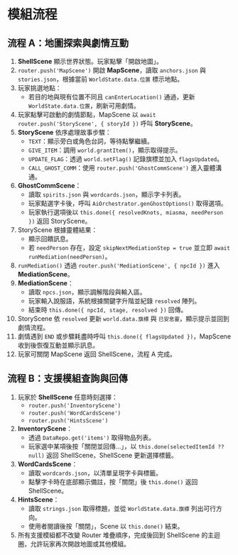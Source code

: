 # 模組流程

## 流程 A：地圖探索與劇情互動
1. **ShellScene** 顯示世界狀態。玩家點擊「開啟地圖」。
2. `router.push('MapScene')` 開啟 **MapScene**，讀取 `anchors.json` 與 `stories.json`，根據當前 `WorldState.data.位置` 標示地點。
3. 玩家挑選地點：
   - 若目的地與現有位置不同且 `canEnterLocation()` 通過，更新 `WorldState.data.位置`，刷新可用劇情。
4. 玩家點擊可啟動的劇情節點，MapScene 以 `await router.push('StoryScene', { storyId })` 呼叫 **StoryScene**。
5. **StoryScene** 依序處理故事步驟：
   - `TEXT`：顯示旁白或角色台詞，等待點擊繼續。
   - `GIVE_ITEM`：調用 `world.grantItem()`，顯示取得提示。
   - `UPDATE_FLAG`：透過 `world.setFlag()` 記錄旗標並加入 `flagsUpdated`。
   - `CALL_GHOST_COMM`：使用 `router.push('GhostCommScene')` 進入靈體溝通。
6. **GhostCommScene**：
   - 讀取 `spirits.json` 與 `wordcards.json`，顯示字卡列表。
   - 玩家點選字卡後，呼叫 `AiOrchestrator.genGhostOptions()` 取得選項。
   - 玩家執行選項後以 `this.done({ resolvedKnots, miasma, needPerson })` 返回 StoryScene。
7. StoryScene 根據靈體結果：
   - 顯示回饋訊息。
   - 若 `needPerson` 存在，設定 `skipNextMediationStep = true` 並立即 `await runMediation(needPerson)`。
8. `runMediation()` 透過 `router.push('MediationScene', { npcId })` 進入 **MediationScene**。
9. **MediationScene**：
   - 讀取 `npcs.json`，顯示調解階段與輸入區。
   - 玩家輸入說服語，系統根據關鍵字升階並紀錄 `resolved` 陣列。
   - 結束時 `this.done({ npcId, stage, resolved })` 回傳。
10. StoryScene 依 `resolved` 更新 `world.data.旗標` 與 `已安息靈`，顯示提示並回到劇情流程。
11. 劇情遇到 `END` 或步驟耗盡時呼叫 `this.done({ flagsUpdated })`，MapScene 收到後恢復互動並顯示訊息。
12. 玩家可關閉 MapScene 返回 ShellScene，流程 A 完成。

## 流程 B：支援模組查詢與回傳
1. 玩家於 **ShellScene** 任意時刻選擇：
   - `router.push('InventoryScene')`
   - `router.push('WordCardsScene')`
   - `router.push('HintsScene')`
2. **InventoryScene**：
   - 透過 `DataRepo.get('items')` 取得物品列表。
   - 玩家選中某項後按「關閉並回傳…」，以 `this.done(selectedItemId ?? null)` 返回 ShellScene，ShellScene 更新選擇標籤。
3. **WordCardsScene**：
   - 讀取 `wordcards.json`，以清單呈現字卡與標籤。
   - 點擊字卡時在底部顯示備註，按「關閉」後 `this.done()` 返回 ShellScene。
4. **HintsScene**：
   - 讀取 `strings.json` 取得標題，並從 `WorldState.data.旗標` 列出可行方向。
   - 使用者閱讀後按「關閉」，Scene 以 `this.done()` 結束。
5. 所有支援模組都不改變 Router 堆疊順序，完成後回到 ShellScene 的主迴圈，允許玩家再次開啟地圖或其他模組。
